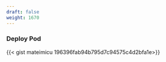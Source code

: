 ```yaml
---
draft: false
weight: 1670
---
```

### Deploy Pod
{{< gist mateimicu 196396fab94b795d7c94575c4d2bfa1e>}}

